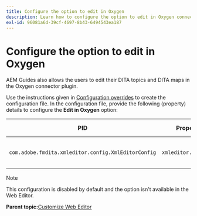 ```yaml
---
title: Configure the option to edit in Oxygen
description: Learn how to configure the option to edit in Oxygen connector plugin.
exl-id: 96081a6d-39cf-4697-8b43-6494543ea187
---
```

# Configure the option to edit in Oxygen

AEM Guides also allows the users to edit their DITA topics and DITA maps in the Oxygen connector plugin. 

Use the instructions given in [Configuration overrides](download-install-additional-config-override.md#) to create the configuration file. In the configuration file, provide the following (property) details to configure the **Edit in Oxygen** option:



|PID|Property Key|Property Value|
|---|------------|--------------|
|`com.adobe.fmdita.xmleditor.config.XmlEditorConfig`|`xmleditor.editinoxygen`|Boolean \(true/false\). **Default value**: false |

>[!NOTE]
>
> This configuration is disabled by default and the option isn't available in the Web Editor.

**Parent topic:**[Customize Web Editor](conf-web-editor.md)
